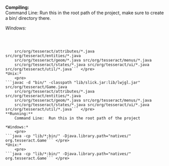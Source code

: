 **Compiling:**  
	Command Line:  Run this in the root path of the project, make sure to create a bin/ directory there.  

*Windows:*
	<pre>
```javac -d "bin/" -classpath "lib/slick.jar;lib/lwjgl.jar" src/org/tesseract/Game.java
	src/org/tesseract/attributes/*.java src/org/tesseract/entities/*.java
	src/org/tesseract/geom/*.java src/org/tesseract/menus/*.java
	src/org/tesseract/states/*.java src/org/tesseract/ui/*.java src/org/tesseract/util/*.java``` </pre>
*Unix:*
	<pre>
```javac -d "bin/" -classpath "lib/slick.jar:lib/lwjgl.jar" src/org/tesseract/Game.java
	src/org/tesseract/attributes/*.java src/org/tesseract/entities/*.java
	src/org/tesseract/geom/*.java src/org/tesseract/menus/*.java
	src/org/tesseract/states/*.java src/org/tesseract/ui/*.java src/org/tesseract/util/*.java``` </pre>
**Running:**  
	Command Line:  Run this in the root path of the project  
  
*Windows:*
	<pre>
```java -cp "lib/*;bin/" -Djava.library.path="natives/" org.tesseract.Game``` </pre> 
*Unix:*  
	<pre>
```java -cp "lib/*:bin/" -Djava.library.path="natives/" org.tesseract.Game``` </pre>